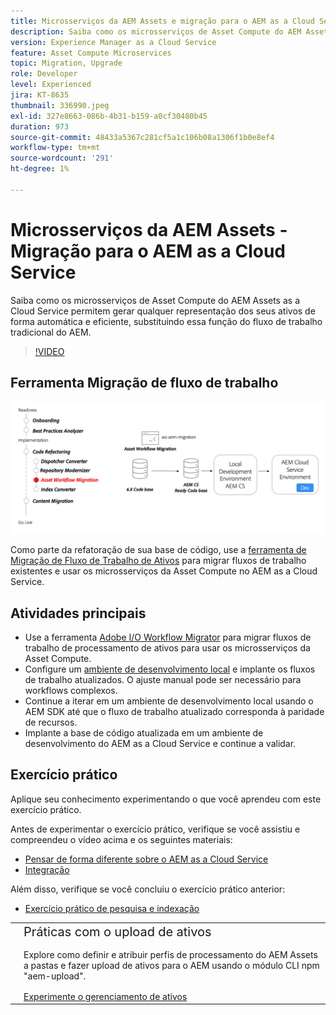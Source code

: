 ```yaml
---
title: Microsserviços da AEM Assets e migração para o AEM as a Cloud Service
description: Saiba como os microsserviços de Asset Compute do AEM Assets as a Cloud Service permitem gerar qualquer representação dos seus ativos de forma automática e eficiente, substituindo essa função do fluxo de trabalho tradicional do AEM.
version: Experience Manager as a Cloud Service
feature: Asset Compute Microservices
topic: Migration, Upgrade
role: Developer
level: Experienced
jira: KT-8635
thumbnail: 336990.jpeg
exl-id: 327e8663-086b-4b31-b159-a0cf30480b45
duration: 973
source-git-commit: 48433a5367c281cf5a1c106b08a1306f1b0e8ef4
workflow-type: tm+mt
source-wordcount: '291'
ht-degree: 1%

---
```


# Microsserviços da AEM Assets - Migração para o AEM as a Cloud Service

Saiba como os microsserviços de Asset Compute do AEM Assets as a Cloud Service permitem gerar qualquer representação dos seus ativos de forma automática e eficiente, substituindo essa função do fluxo de trabalho tradicional do AEM.

>[!VIDEO](https://video.tv.adobe.com/v/336990?quality=12&learn=on)

## Ferramenta Migração de fluxo de trabalho

![Ferramenta de migração de fluxo de trabalho de ativos](./assets/asset-workflow-migration.png)

Como parte da refatoração de sua base de código, use a [ferramenta de Migração de Fluxo de Trabalho de Ativos](https://experienceleague.adobe.com/docs/experience-manager-cloud-service/moving/refactoring-tools/asset-workflow-migration-tool.html?lang=pt-BR) para migrar fluxos de trabalho existentes e usar os microsserviços da Asset Compute no AEM as a Cloud Service.

## Atividades principais

+ Use a ferramenta [Adobe I/O Workflow Migrator](https://github.com/adobe/aio-cli-plugin-aem-cloud-service-migration#command-aio-aem-migrationworkflow-migrator) para migrar fluxos de trabalho de processamento de ativos para usar os microsserviços da Asset Compute.
+ Configure um [ambiente de desenvolvimento local](https://experienceleague.adobe.com/docs/experience-manager-learn/cloud-service/local-development-environment-set-up/overview.html?lang=pt-BR) e implante os fluxos de trabalho atualizados. O ajuste manual pode ser necessário para workflows complexos.
+ Continue a iterar em um ambiente de desenvolvimento local usando o AEM SDK até que o fluxo de trabalho atualizado corresponda à paridade de recursos.
+ Implante a base de código atualizada em um ambiente de desenvolvimento do AEM as a Cloud Service e continue a validar.

## Exercício prático

Aplique seu conhecimento experimentando o que você aprendeu com este exercício prático.

Antes de experimentar o exercício prático, verifique se você assistiu e compreendeu o vídeo acima e os seguintes materiais:

+ [Pensar de forma diferente sobre o AEM as a Cloud Service](./introduction.md)
+ [Integração](./onboarding.md)

Além disso, verifique se você concluiu o exercício prático anterior:

+ [Exercício prático de pesquisa e indexação](./search-and-indexing.md#hands-on-exercise)

<table style="border-width:0">
    <tr>
        <td style="width:150px">
            <a  rel="noreferrer"
                target="_blank"
                href="https://github.com/adobe/aem-cloud-engineering-video-series-exercises/tree/session8-assets#cloud-acceleration-bootcamp---session-8-assets-and-microservices"><img alt="Repositório GitHub de exercícios práticos" src="./assets/github.png"/>
            </a>        
        </td>
        <td style="width:100%;margin-bottom:1rem;">
            <div style="font-size:1.25rem;font-weight:400;">Práticas com o upload de ativos</div>
            <p style="margin:1rem 0">
                Explore como definir e atribuir perfis de processamento do AEM Assets a pastas e fazer upload de ativos para o AEM usando o módulo CLI npm "aem-upload".
            </p>
            <a  rel="noreferrer"
                target="_blank"
                href="https://github.com/adobe/aem-cloud-engineering-video-series-exercises/tree/session8-assets#cloud-acceleration-bootcamp---session-8-assets-and-microservices" class="spectrum-Button spectrum-Button--primary spectrum-Button--sizeM">
                <span class="spectrum-Button-label has-no-wrap has-text-weight-bold">Experimente o gerenciamento de ativos</span>
            </a>
        </td>
    </tr>
</table>
